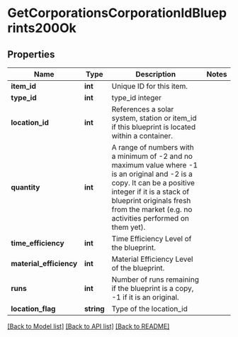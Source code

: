 # GetCorporationsCorporationIdBlueprints200Ok

## Properties
Name | Type | Description | Notes
------------ | ------------- | ------------- | -------------
**item_id** | **int** | Unique ID for this item. | 
**type_id** | **int** | type_id integer | 
**location_id** | **int** | References a solar system, station or item_id if this blueprint is located within a container. | 
**quantity** | **int** | A range of numbers with a minimum of -2 and no maximum value where -1 is an original and -2 is a copy. It can be a positive integer if it is a stack of blueprint originals fresh from the market (e.g. no activities performed on them yet). | 
**time_efficiency** | **int** | Time Efficiency Level of the blueprint. | 
**material_efficiency** | **int** | Material Efficiency Level of the blueprint. | 
**runs** | **int** | Number of runs remaining if the blueprint is a copy, -1 if it is an original. | 
**location_flag** | **string** | Type of the location_id | 

[[Back to Model list]](../README.md#documentation-for-models) [[Back to API list]](../README.md#documentation-for-api-endpoints) [[Back to README]](../README.md)


